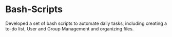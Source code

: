 # Bash-Scripts

Developed a set of bash scripts to automate daily tasks, including creating a to-do list, User and Group Management
and organizing files.
